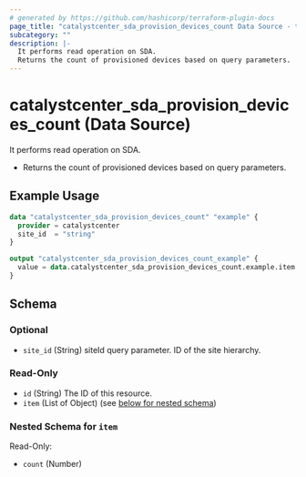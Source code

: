 ```yaml
---
# generated by https://github.com/hashicorp/terraform-plugin-docs
page_title: "catalystcenter_sda_provision_devices_count Data Source - terraform-provider-catalystcenter"
subcategory: ""
description: |-
  It performs read operation on SDA.
  Returns the count of provisioned devices based on query parameters.
---
```


# catalystcenter_sda_provision_devices_count (Data Source)

It performs read operation on SDA.

- Returns the count of provisioned devices based on query parameters.

## Example Usage

```terraform
data "catalystcenter_sda_provision_devices_count" "example" {
  provider = catalystcenter
  site_id  = "string"
}

output "catalystcenter_sda_provision_devices_count_example" {
  value = data.catalystcenter_sda_provision_devices_count.example.item
}
```

<!-- schema generated by tfplugindocs -->
## Schema

### Optional

- `site_id` (String) siteId query parameter. ID of the site hierarchy.

### Read-Only

- `id` (String) The ID of this resource.
- `item` (List of Object) (see [below for nested schema](#nestedatt--item))

<a id="nestedatt--item"></a>
### Nested Schema for `item`

Read-Only:

- `count` (Number)

